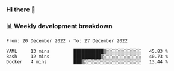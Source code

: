 ### Hi there 👋

### 📊 Weekly development breakdown
<!--START_SECTION:waka-->

```text
From: 20 December 2022 - To: 27 December 2022

YAML     13 mins         ███████████▒░░░░░░░░░░░░░   45.83 %
Bash     12 mins         ██████████▒░░░░░░░░░░░░░░   40.73 %
Docker   4 mins          ███▒░░░░░░░░░░░░░░░░░░░░░   13.44 %
```

<!--END_SECTION:waka-->
